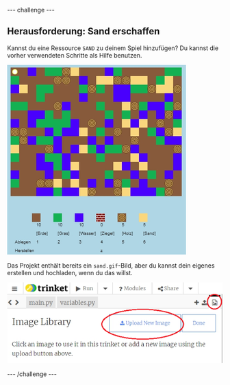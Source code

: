 \--- challenge \---

## Herausforderung: Sand erschaffen

Kannst du eine Ressource `SAND` zu deinem Spiel hinzufügen? Du kannst die vorher verwendeten Schritte als Hilfe benutzen.

![screenshot](images/craft-sand.png)

Das Projekt enthält bereits ein `sand.gif`-Bild, aber du kannst dein eigenes erstellen und hochladen, wenn du das willst.

![screenshot](images/craft-upload.png)

\--- /challenge \---